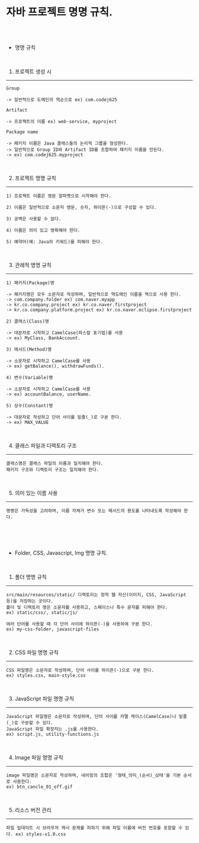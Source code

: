 # 자바 프로젝트 명명 규칙.

<br/><br/>

* 명명 규칙

<br/>

1. 프로젝트 생성 시
---

```
Group

-> 일반적으로 도메인의 역순으로 ex) com.codej625
```

```
Artifact

-> 프로젝트의 이름 ex) web-service, myproject
```

```
Package name

-> 패키지 이름은 Java 클래스들의 논리적 그룹을 형성한다.
-> 일반적으로 Group ID와 Artifact ID를 조합하여 패키지 이름을 만든다.
-> ex) com.codej625.myproject
```

<br />

2. 프로젝트 명명 규칙
---

```
1) 프로젝트 이름은 영문 알파벳으로 시작해야 한다.

2) 이름은 일반적으로 소문자 영문, 숫자, 하이픈(-)으로 구성할 수 있다.

3) 공백은 사용할 수 없다.

4) 이름은 의미 있고 명확해야 한다.

5) 예약어(예: Java의 키워드)를 피해야 한다.
```

<br />

3. 관례적 명명 규칙
---

```
1) 패키지(Package)명

-> 패키지명은 모두 소문자로 작성하며, 일반적으로 역도메인 이름을 역으로 사용 한다.
-> com.company.folder ex) com.naver.myapp
-> kr.co.company.project ex) kr.co.naver.firstproject
-> kr.co.company.platform.project ex) kr.co.naver.eclipse.firstproject
```

```
2) 클래스(Class)명

-> 대문자로 시작하고 CamelCase(파스칼 표기법)를 사용
-> ex) MyClass, BankAccount.
```

```
3) 메서드(Method)명

-> 소문자로 시작하고 CamelCase를 사용
-> ex) getBalance(), withdrawFunds().
```

```
4) 변수(Variable)명

-> 소문자로 시작하고 CamelCase를 사용
-> ex) accountBalance, userName.
```

```
5) 상수(Constant)명

-> 대문자로 작성하고 단어 사이를 밑줄(_)로 구분 한다.
-> ex) MAX_VALUE
```

<br />

4. 클래스 파일과 디렉토리 구조
---

```
클래스명은 클래스 파일의 이름과 일치해야 한다.
패키지 구조와 디렉토리 구조는 일치해야 한다.
```

<br />

5. 의미 있는 이름 사용
---

```
명명은 가독성을 고려하며, 이름 자체가 변수 또는 메서드의 용도를 나타내도록 작성해야 한다.
```

<br /><br /><br />

* Folder, CSS, Javascript, Img 명명 규칙.

<br />

1. 폴더 명명 규칙
---

```
src/main/resources/static/ 디렉토리는 정적 웹 자산(이미지, CSS, JavaScript 등)을 저장하는 곳이다.
폴더 및 디렉토리 명은 소문자를 사용하고, 스페이스나 특수 문자를 피해야 한다.
ex) static/css/, static/js/

여러 단어를 사용할 때 각 단어 사이에 하이픈(-)을 사용하여 구분 한다.
ex) my-css-folder, javascript-files
```

<br />

2. CSS 파일 명명 규칙
---

```
CSS 파일명은 소문자로 작성하며, 단어 사이를 하이픈(-)으로 구분 한다.
ex) styles.css, main-style.css
```

<br />

3. JavaScript 파일 명명 규칙
---

```
JavaScript 파일명은 소문자로 작성하며, 단어 사이를 카멜 케이스(CamelCase)나 밑줄(_)로 구분할 수 있다.
JavaScript 파일 확장자는 .js를 사용한다.
ex) script.js, utility-functions.js
```

<br />

4. Image 파일 명명 규칙
---

```
image 파일명은 소문자로 작성하며, 네이밍의 조합은 '형태_의미_(순서)_상태'을 기본 순서로 사용한다.
ex) btn_cancle_01_off.gif
```

<br />

5. 리소스 버전 관리
---

```
파일 업데이트 시 브라우저 캐시 문제를 피하기 위해 파일 이름에 버전 번호를 포함할 수 있다. ex) styles-v1.0.css
```
